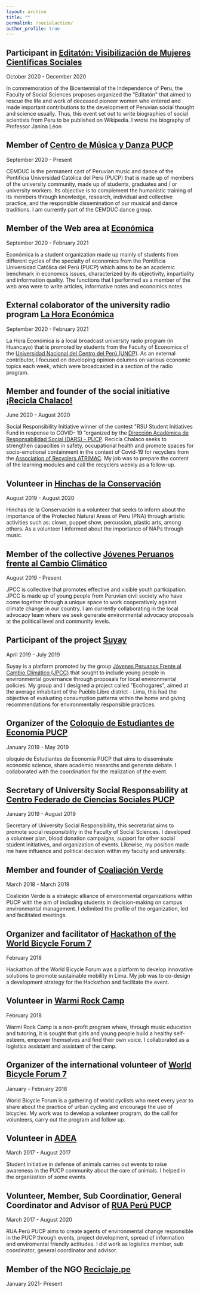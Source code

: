 ```yaml
---
layout: archive
title: ""
permalink: /socialaction/
author_profile: true
---
```


## Participant in [Editatón: Visibilización de Mujeres Científicas Sociales](https://facultad.pucp.edu.pe/ciencias-sociales/notas-de-prensa/resultados-editaton-visibilizar-las-mujeres-cientificas-sociales/)
October 2020 - December 2020

In commemoration of the Bicentennial of the Independence of Peru, the Faculty of Social Sciences proposes organized the "Editatón" that aimed to rescue the life and work of deceased pioneer women who entered and made important contributions to the development of Peruvian social thought and science usually. Thus, this event set out to write biographies of social scientists from Peru to be published on Wikipedia. I wrote the biography of Professor Janina Léon

## Member of [Centro de Música y Danza PUCP](https://www.facebook.com/CEMDUCPUCP)
September 2020 - Present

CEMDUC is the permanent cast of Peruvian music and dance of the Pontificia Universidad Católica del Perú (PUCP) that is made up of members of the university community, made up of students, graduates and / or university workers. Its objective is to complement the humanistic training of its members through knowledge, research, individual and collective practice, and the responsible dissemination of our musical and dance traditions. I am currently part of the CEMDUC dance group.

## Member of the Web area at [Económica](https://economica.pe/)
September 2020 - February 2021

Económica is a student organization made up mainly of students from different cycles of the specialty
of economics from the Pontificia Universidad Católica del Perú (PUCP) which aims to be an academic benchmark in economics issues, characterized by its objectivity, impartiality and information quality. The functions that I performed as a member of the web area were to write articles, informative notes and economics notes

## External colaborator of the university radio program [La Hora Económica](https://www.facebook.com/Hora-Econ%C3%B3mica-1895242167385938)
September 2020 - February 2021

La Hora Económica is a local broadcast university radio program (in Huancayo) that is promoted by students from the Faculty of Economics of the [Universidad Nacional del Centro del Perú (UNCP)](https://uncp.edu.pe/). As an external contributor, I focused on developing opinion columns on various economic topics each week, which were broadcasted in a section of the radio program.

## Member and founder of the social initiative [¡Recicla Chalaco!](https://www.facebook.com/Recicla.Chalaco/)
June 2020 - August 2020

Social Responsibility Initiative winner of the contest "RSU Student Initiatives Fund in response to COVID-
19 ”organized by the [Dirección Académica de Responsabilidad Social (DARS) - PUCP](https://dars.pucp.edu.pe/). Recicla Chalaco seeks to strengthen capacities in safety, occupational health and promote spaces for socio-emotional containment in the context of Covid-19 for recyclers from the [Association of Recyclers ATRIMAC](https://www.facebook.com/Asociaci%C3%B3n-De-Recicladores-Atrimac-724623260914725). My job was to prepare the content of the learning modules and call the recyclers weekly as a follow-up. 

## Volunteer in [Hinchas de la Conservación](https://www.facebook.com/hinchasdelaconservacion)
August 2019 - August 2020

Hinchas de la Conservación is a volunteer that seeks to inform about the importance of the Protected Natural Areas of Peru (PNA) through artistic activities such as: clown, puppet show, percussion, plastic arts, among others. As a volunteer I informed about the importance of NAPs through music.

## Member of the collective [Jóvenes Peruanos frente al Cambio Climático](https://www.facebook.com/jpccperu)
August 2019 - Present

JPCC is collective that promotes effective and visible youth participation. JPCC is made up of young people from Peruvian civil society who have come together through a unique space to work cooperatively against climate change in our country. I am currently collaborating in the local advocacy team where we seek
generate environmental advocacy proposals at the political level and community levels.

## Participant of the project [Suyay](https://jpccperu.com/equipos/suyay/)
April 2019 - July 2019

Suyay is a platform promoted by the group [Jóvenes Peruanos Frente al Cambio Climático (JPCC)](https://www.facebook.com/jpccperu) that sought to include young people in environmental governance through proposals for local environmental policies. My group and I designed a project called "Ecohogares", aimed at the average inhabitant of the Pueblo Libre district - Lima, this had the objective of evaluating consumption patterns within the home and giving recommendations for environmentally responsible practices.

## Organizer of the [Coloquio de Estudiantes de Economía PUCP](https://www.facebook.com/coloquioestudianteseconomiapucp)
January 2019 - May 2019

oloquio de Estudiantes de Economía PUCP that aims to disseminate economic science, share academic researchs and generate debate. I collaborated with the coordination for the realization of the event. 

## Secretary of University Social Responsability at [Centro Federado de Ciencias Sociales PUCP](https://www.facebook.com/cf.sociales) 
January 2019 - August 2019

Secretary of University Social Responsibility, this secretariat aims to promote social responsibility in the Faculty of Social Sciences. I developed a volunteer plan, blood donation campaigns, support for other social student initiatives, and organization of events. Likewise, my position made me have influence and political decision within my faculty and university.

## Member and founder of [Coaliación Verde](https://www.facebook.com/Coalici%C3%B3n-Verde-786441915064180)
March 2018 - March 2019

Coalición Verde is a strategic alliance of environmental organizations within PUCP with the aim of including students in decision-making on campus environmental management. I delimited the profile of the organization, led and facilitated meetings.

## Organizer and facilitator of [Hackathon of the World Bicycle Forum 7](https://www.facebook.com/photo.php?fbid=1018283028334343&set=t.100007369514531&type=3)
February 2018

Hackathon of the World Bicycle Forum was a platform to develop innovative solutions to promote sustainable mobility in Lima. My job was to co-design a development strategy for the Hackathon and facilitate the event.

## Volunteer in [Warmi Rock Camp](https://proa.pe/ong/warmi-rock-camp-peru)
February 2018

Warmi Rock Camp is a non-profit program where, through music education and tutoring, it is sought that girls and young people build a healthy self-esteem, empower themselves and find their own voice. I collaborated as a logistics assistant and assistant of the camp.

## Organizer of the international volunteer of [World Bicycle Forum 7](https://www.facebook.com/ForoMundialBici)
January - February 2018

World Bicycle Forum is a gathering of world cyclists who meet every year to share about the practice of urban cycling and encourage the use of bicycles. My work was to develop a volunteer program, do the call for volunteers, carry out the program and follow up.

## Volunteer in [ADEA](https://www.facebook.com/adeaperu)
March 2017 - August 2017

Student initiative in defense of animals carries out events to raise awareness in the PUCP community about the care of animals. I helped in the organization of some events

## Volunteer, Member, Sub Coordinatior, General Coordinator and Advisor of [RUA Perú PUCP](https://www.facebook.com/ruapucp)
March 2017 - August 2020

RUA Perú PUCP aims to create agents of environmental change responsible in the PUCP through events, project development, spread of information and enviromental friendly actitudes. I did work as logistics member, sub coordinator, general coordinator and advisor.

## Member of the NGO [Reciclaje.pe](https://reciclaje.pe/)
January 2021- Present

